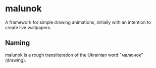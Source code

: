 # malunok

A framework for simple drawing animations, initially with an intention to create live wallpapers.

## Naming

malunok is a rough transliteration of the Ukrainian word "малюнок" (drawing).
